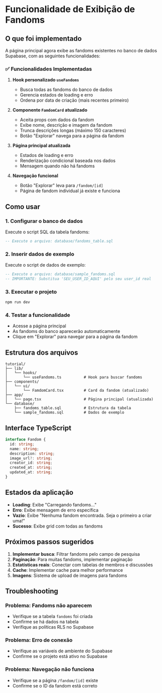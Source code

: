 # Funcionalidade de Exibição de Fandoms

## O que foi implementado

A página principal agora exibe as fandoms existentes no banco de dados Supabase, com as seguintes funcionalidades:

### ✅ Funcionalidades Implementadas

1. **Hook personalizado `useFandoms`**
   - Busca todas as fandoms do banco de dados
   - Gerencia estados de loading e erro
   - Ordena por data de criação (mais recentes primeiro)

2. **Componente `FamdomCard` atualizado**
   - Aceita props com dados da fandom
   - Exibe nome, descrição e imagem da fandom
   - Trunca descrições longas (máximo 150 caracteres)
   - Botão "Explorar" navega para a página da fandom

3. **Página principal atualizada**
   - Estados de loading e erro
   - Renderização condicional baseada nos dados
   - Mensagem quando não há fandoms

4. **Navegação funcional**
   - Botão "Explorar" leva para `/fandom/[id]`
   - Página de fandom individual já existe e funciona

## Como usar

### 1. Configurar o banco de dados

Execute o script SQL da tabela fandoms:
```sql
-- Execute o arquivo: database/fandoms_table.sql
```

### 2. Inserir dados de exemplo

Execute o script de dados de exemplo:
```sql
-- Execute o arquivo: database/sample_fandoms.sql
-- IMPORTANTE: Substitua 'SEU_USER_ID_AQUI' pelo seu user_id real
```

### 3. Executar o projeto

```bash
npm run dev
```

### 4. Testar a funcionalidade

- Acesse a página principal
- As fandoms do banco aparecerão automaticamente
- Clique em "Explorar" para navegar para a página da fandom

## Estrutura dos arquivos

```
tutorial/
├── lib/
│   └── hooks/
│       └── useFandoms.ts          # Hook para buscar fandoms
├── components/
│   └── ui/
│       └── FamdomCard.tsx         # Card da fandom (atualizado)
├── app/
│   └── page.tsx                   # Página principal (atualizada)
└── database/
    ├── fandoms_table.sql          # Estrutura da tabela
    └── sample_fandoms.sql         # Dados de exemplo
```

## Interface TypeScript

```typescript
interface Fandom {
  id: string;
  name: string;
  description: string;
  image_url?: string;
  creator_id: string;
  created_at: string;
  updated_at: string;
}
```

## Estados da aplicação

- **Loading**: Exibe "Carregando fandoms..."
- **Erro**: Exibe mensagem de erro específica
- **Vazio**: Exibe "Nenhuma fandom encontrada. Seja o primeiro a criar uma!"
- **Sucesso**: Exibe grid com todas as fandoms

## Próximos passos sugeridos

1. **Implementar busca**: Filtrar fandoms pelo campo de pesquisa
2. **Paginação**: Para muitas fandoms, implementar paginação
3. **Estatísticas reais**: Conectar com tabelas de membros e discussões
4. **Cache**: Implementar cache para melhor performance
5. **Imagens**: Sistema de upload de imagens para fandoms

## Troubleshooting

### Problema: Fandoms não aparecem
- Verifique se a tabela `fandoms` foi criada
- Confirme se há dados na tabela
- Verifique as políticas RLS no Supabase

### Problema: Erro de conexão
- Verifique as variáveis de ambiente do Supabase
- Confirme se o projeto está ativo no Supabase

### Problema: Navegação não funciona
- Verifique se a página `/fandom/[id]` existe
- Confirme se o ID da fandom está correto 